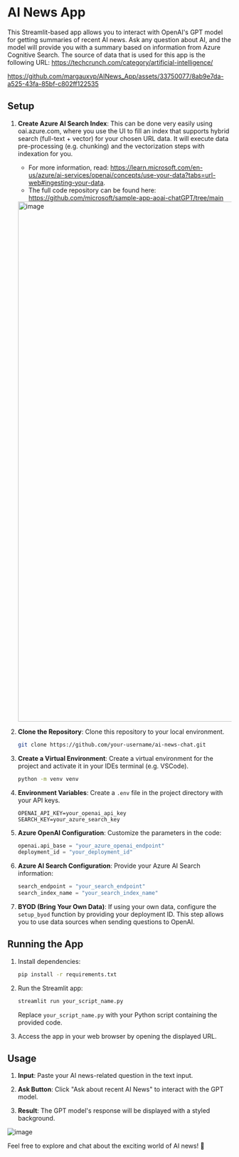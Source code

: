 # AI News App

This Streamlit-based app allows you to interact with OpenAI's GPT model for getting summaries of recent AI news. Ask any question about AI, and the model will provide you with a summary based on information from Azure Cognitive Search. The source of data that is used for this app is the following URL: https://techcrunch.com/category/artificial-intelligence/


https://github.com/margauxvp/AINews_App/assets/33750077/8ab9e7da-a525-43fa-85bf-c802ff122535


## Setup

1. **Create Azure AI Search Index**: This can be done very easily using oai.azure.com, where you use the UI to fill an index that supports hybrid search (full-text + vector) for your chosen URL data. It will execute data pre-processing (e.g. chunking) and the vectorization steps with indexation for you.
   * For more information, read: https://learn.microsoft.com/en-us/azure/ai-services/openai/concepts/use-your-data?tabs=url-web#ingesting-your-data.
   * The full code repository can be found here: https://github.com/microsoft/sample-app-aoai-chatGPT/tree/main

   <img width="1168" alt="image" src="https://github.com/margauxvp/AINewsApp/assets/33750077/02fa4e01-6f43-45dd-922f-32838aabf036">

3. **Clone the Repository**: Clone this repository to your local environment.

    ```bash
    git clone https://github.com/your-username/ai-news-chat.git
    ```

4. **Create a Virtual Environment**: Create a virtual environment for the project and activate it in your IDEs terminal (e.g. VSCode).

    ```bash
    python -m venv venv
    ```
    
5. **Environment Variables**: Create a `.env` file in the project directory with your API keys.

    ```plaintext
    OPENAI_API_KEY=your_openai_api_key
    SEARCH_KEY=your_azure_search_key
    ```

6. **Azure OpenAI Configuration**: Customize the parameters in the code:

    ```python
    openai.api_base = "your_azure_openai_endpoint"
    deployment_id = "your_deployment_id"
    ```

7. **Azure AI Search Configuration**: Provide your Azure AI Search information:

    ```python
    search_endpoint = "your_search_endpoint"
    search_index_name = "your_search_index_name"
    ```

8. **BYOD (Bring Your Own Data)**: If using your own data, configure the `setup_byod` function by providing your deployment ID. This step allows you to use data sources when sending questions to OpenAI.

## Running the App

1. Install dependencies:

    ```bash
    pip install -r requirements.txt
    ```

2. Run the Streamlit app:

    ```bash
    streamlit run your_script_name.py
    ```

    Replace `your_script_name.py` with your Python script containing the provided code.

3. Access the app in your web browser by opening the displayed URL.

## Usage

1. **Input**: Paste your AI news-related question in the text input.

2. **Ask Button**: Click "Ask about recent AI News" to interact with the GPT model.

3. **Result**: The GPT model's response will be displayed with a styled background.

![image](https://github.com/margauxvp/AINews_App/assets/33750077/3c190dad-d85e-4445-9cfe-7331c4398cee)

Feel free to explore and chat about the exciting world of AI news! 🤖

